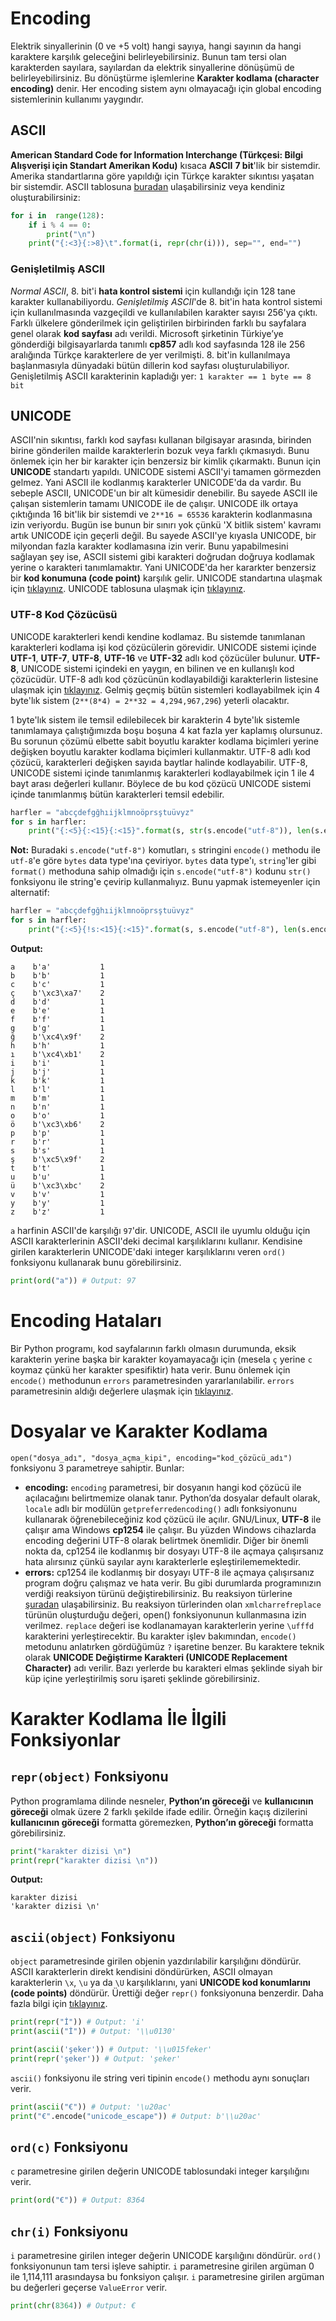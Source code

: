 ﻿# Encoding
Elektrik sinyallerinin (0 ve +5 volt) hangi sayıya, hangi sayının da hangi karaktere karşılık geleceğini belirleyebilirsiniz. Bunun tam tersi olan karakterden sayılara, sayılardan da elektrik sinyallerine dönüşümü de belirleyebilirsiniz. Bu dönüştürme işlemlerine **Karakter kodlama (character encoding)** denir. Her encoding sistem aynı olmayacağı için global encoding sistemlerinin kullanımı yaygındır.

## ASCII
**American Standard Code for Information Interchange (Türkçesi: Bilgi Alışverişi için Standart Amerikan Kodu)** kısaca **ASCII** **7 bit**'lik bir sistemdir. Amerika standartlarına göre yapıldığı için Türkçe karakter sıkıntısı yaşatan bir sistemdir. ASCII tablosuna [buradan](http://www.asciitable.com/) ulaşabilirsiniz veya kendiniz oluşturabilirsiniz:
```py
for i in  range(128):
	if i % 4 == 0:
		print("\n")
	print("{:<3}{:>8}\t".format(i, repr(chr(i))), sep="", end="")
```

### Genişletilmiş ASCII
*Normal ASCII*, 8. bit'i **hata kontrol sistemi** için kullandığı için 128 tane karakter kullanabiliyordu. *Genişletilmiş ASCII*'de 8. bit'in hata kontrol sistemi için kullanılmasında vazgeçildi ve kullanılabilen karakter sayısı 256'ya çıktı. Farklı ülkelere gönderilmek için geliştirilen birbirinden farklı bu sayfalara genel olarak **kod sayfası** adı verildi. Microsoft şirketinin Türkiye’ye gönderdiği bilgisayarlarda tanımlı **cp857** adlı kod sayfasında 128 ile 256 aralığında Türkçe karakterlere de yer verilmişti. 8. bit'in kullanılmaya başlanmasıyla dünyadaki bütün dillerin kod sayfası oluşturulabiliyor. Genişletilmiş ASCII karakterinin kapladığı yer: `1 karakter == 1 byte == 8 bit`

## UNICODE
ASCII'nin sıkıntısı, farklı kod sayfası kullanan bilgisayar arasında, birinden birine gönderilen mailde karakterlerin bozuk veya farklı çıkmasıydı. Bunu önlemek için her bir karakter için benzersiz bir kimlik çıkarmaktı. Bunun için **UNICODE** standartı yapıldı. UNICODE sistemi ASCII'yi tamamen görmezden gelmez. Yani ASCII ile kodlanmış karakterler UNICODE'da da vardır. Bu sebeple ASCII, UNICODE'un bir alt kümesidir denebilir. Bu sayede ASCII ile çalışan sistemlerin tamamı UNICODE ile de çalışır. UNICODE ilk ortaya çıktığında 16 bit'lik bir sistemdi ve `2**16 = 65536` karakterin kodlanmasına izin veriyordu. Bugün ise bunun bir sınırı yok çünkü 'X bitlik sistem' kavramı artık UNICODE için geçerli değil. Bu sayede ASCII'ye kıyasla UNICODE, bir milyondan fazla karakter kodlamasına izin verir. Bunu yapabilmesini sağlayan şey ise, ASCII sistemi gibi karakteri doğrudan doğruya kodlamak yerine o karakteri tanımlamaktır. Yani UNICODE'da her kararkter benzersiz bir **kod konumuna (code point)** karşılık gelir. UNICODE standartına ulaşmak için [tıklayınız](http://www.unicode.org/versions/Unicode6.2.0/UnicodeStandard-6.2.pdf). UNICODE tablosuna ulaşmak için [tıklayınız](https://unicode-table.com/tr/).

### UTF-8 Kod Çözücüsü
UNICODE karakterleri kendi kendine kodlamaz. Bu sistemde tanımlanan karakterleri kodlama işi kod çözücülerin görevidir. UNICODE sistemi içinde **UTF-1**, **UTF-7**, **UTF-8**, **UTF-16** ve **UTF-32** adlı kod çözücüler bulunur. **UTF-8**, UNICODE sistemi içindeki en yaygın, en bilinen ve en kullanışlı kod çözücüdür. UTF-8 adlı kod çözücünün kodlayabildiği karakterlerin listesine ulaşmak için [tıklayınız](http://www.fileformat.info/info/charset/UTF-8/list.htm). Gelmiş geçmiş bütün sistemleri kodlayabilmek için 4 byte'lık sistem (`2**(8*4) = 2**32 = 4,294,967,296`) yeterli olacaktır.

1 byte'lık sistem ile temsil edilebilecek bir karakterin 4 byte'lık sistemle tanımlamaya çalıştığımızda boşu boşuna 4 kat fazla yer kaplamış olursunuz. Bu sorunun çözümü elbette sabit boyutlu karakter kodlama biçimleri yerine değişken boyutlu karakter kodlama biçimleri kullanmaktır. UTF-8 adlı kod çözücü, karakterleri değişken sayıda baytlar halinde kodlayabilir. UTF-8, UNICODE sistemi içinde tanımlanmış karakterleri kodlayabilmek için 1 ile 4 bayt arası değerleri kullanır. Böylece de bu kod çözücü UNICODE sistemi içinde tanımlanmış bütün karakterleri temsil edebilir.
```py
harfler = "abcçdefgğhıijklmnoöprsştuüvyz"
for s in harfler:
	print("{:<5}{:<15}{:<15}".format(s, str(s.encode("utf-8")), len(s.encode("utf-8"))))
```
**Not:** Buradaki `s.encode("utf-8")` komutları, `s` stringini `encode()` methodu ile `utf-8`'e göre `bytes` data type'ına çeviriyor. `bytes` data type'ı, `string`'ler gibi `format()` methoduna sahip olmadığı için `s.encode("utf-8")` kodunu `str()` fonksiyonu ile string'e çevirip kullanmalıyız. Bunu yapmak istemeyenler için alternatif:
```py
harfler = "abcçdefgğhıijklmnoöprsştuüvyz"
for s in harfler:
	print("{:<5}{!s:<15}{:<15}".format(s, s.encode("utf-8"), len(s.encode("utf-8"))))
```
**Output:**
```
a    b'a'           1
b    b'b'           1
c    b'c'           1
ç    b'\xc3\xa7'    2
d    b'd'           1
e    b'e'           1
f    b'f'           1
g    b'g'           1
ğ    b'\xc4\x9f'    2
h    b'h'           1
ı    b'\xc4\xb1'    2
i    b'i'           1
j    b'j'           1
k    b'k'           1
l    b'l'           1
m    b'm'           1
n    b'n'           1
o    b'o'           1
ö    b'\xc3\xb6'    2
p    b'p'           1
r    b'r'           1
s    b's'           1
ş    b'\xc5\x9f'    2
t    b't'           1
u    b'u'           1
ü    b'\xc3\xbc'    2
v    b'v'           1
y    b'y'           1
z    b'z'           1
```
`a` harfinin ASCII'de karşılığı `97`'dir. UNICODE, ASCII ile uyumlu olduğu için ASCII karakterlerinin ASCII'deki decimal karşılıklarını kullanır. Kendisine girilen karakterlerin UNICODE'daki integer karşılıklarını veren `ord()` fonksiyonu kullanarak bunu görebilirsiniz.
```py
print(ord("a")) # Output: 97
```

# Encoding Hataları
Bir Python programı, kod sayfalarının farklı olmasın durumunda, eksik karakterin yerine başka bir karakter koyamayacağı için (mesela `ç` yerine `c` koymaz çünkü her karakter spesifiktir) hata verir. Bunu önlemek için `encode()` methodunun `errors` parametresinden yararlanılabilir. `errors` parametresinin aldığı değerlere ulaşmak için [tıklayınız](https://github.com/e-k-eyupoglu/python_tutorial/blob/main/.md/kullanicidan_girdi_almak/tip_donusumleri.md#strobject-encodingutf-8-errorsstrict).

# Dosyalar ve Karakter Kodlama
`open("dosya_adı", "dosya_açma_kipi", encoding="kod_çözücü_adı")` fonksiyonu 3 parametreye sahiptir. Bunlar:
- **encoding:** `encoding` parametresi, bir dosyanın hangi kod çözücü ile açılacağını belirtmemize olanak tanır. Python’da dosyalar default olarak, `locale` adlı bir modülün `getpreferredencoding()` adlı fonksiyonunu kullanarak öğrenebileceğiniz kod çözücü ile açılır. GNU/Linux, **UTF-8** ile çalışır ama Windows **cp1254** ile çalışır. Bu yüzden Windows cihazlarda encoding değerini UTF-8 olarak belirtmek önemlidir. Diğer bir önemli nokta da, cp1254 ile kodlanmış bir dosyayı UTF-8 ile açmaya çalışırsanız hata alırsınız çünkü sayılar aynı karakterlerle eşleştirilememektedir.
- **errors:** cp1254 ile kodlanmış bir dosyayı UTF-8 ile açmaya çalışırsanız program doğru çalışmaz ve hata verir. Bu gibi durumlarda programınızın verdiği reaksiyon türünü değiştirebilirsiniz. Bu reaksiyon türlerine [şuradan](https://github.com/e-k-eyupoglu/python_tutorial/blob/main/.md/kullanicidan_girdi_almak/tip_donusumleri.md#strobject-encodingutf-8-errorsstrict) ulaşabilirsiniz. Bu reaksiyon türlerinden olan `xmlcharrefreplace` türünün oluşturduğu değeri, open() fonksiyonunun kullanmasına izin verilmez. `replace` değeri ise kodlanamayan karakterlerin yerine `\ufffd` karakterini yerleştirecektir. Bu karakter işlev bakımından, `encode()` metodunu anlatırken gördüğümüz `?` işaretine benzer. Bu karaktere teknik olarak **UNICODE Değiştirme Karakteri (UNICODE Replacement Character)** adı verilir. Bazı yerlerde bu karakteri elmas şeklinde siyah bir küp içine yerleştirilmiş soru işareti şeklinde görebilirsiniz.

# Karakter Kodlama İle İlgili Fonksiyonlar

## `repr(object)` Fonksiyonu
Python programlama dilinde nesneler, **Python’ın göreceği** ve **kullanıcının göreceği** olmak üzere 2 farklı şekilde ifade edilir. Örneğin kaçış dizilerini **kullanıcının göreceği** formatta göremezken, **Python’ın göreceği** formatta görebilirsiniz.
```py
print("karakter dizisi \n")
print(repr("karakter dizisi \n"))
```
**Output:**
```
karakter dizisi
'karakter dizisi \n'
```

## `ascii(object)` Fonksiyonu
`object` parametresinde girilen objenin yazdırılabilir karşılığını döndürür. ASCII karakterlerin direkt kendisini döndürürken, ASCII olmayan karakterlerin `\x`, `\u` ya da `\U` karşılıklarını, yani **UNICODE kod konumlarını (code points)** döndürür. Ürettiği değer `repr()` fonksiyonuna benzerdir. Daha fazla bilgi için [tıklayınız](https://docs.python.org/3/library/functions.html#ascii).
```py
print(repr("İ")) # Output: 'i'
print(ascii("İ")) # Output: '\\u0130'

print(ascii('şeker')) # Output: '\\u015feker'
print(repr('şeker')) # Output: 'şeker'
```
`ascii()` fonksiyonu ile string veri tipinin `encode()` methodu aynı sonuçları verir.
```py
print(ascii("€")) # Output: '\u20ac'
print("€".encode("unicode_escape")) # Output: b'\\u20ac'
```

## `ord(c)` Fonksiyonu
`c` parametresine girilen değerin UNICODE tablosundaki integer karşılığını verir.
```py
print(ord("€")) # Output: 8364
```

## `chr(i)` Fonksiyonu
`i` parametresine girilen integer değerin UNICODE karşılığını döndürür. `ord()` fonksiyonunun tam tersi işleve sahiptir. `i` parametresine girilen argüman 0 ile 1,114,111 arasındaysa bu fonksiyon çalışır. `i` parametresine girilen argüman bu değerleri geçerse `ValueError` verir.
```py
print(chr(8364)) # Output: €
```
